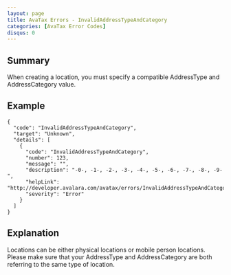 ```yaml
---
layout: page
title: AvaTax Errors - InvalidAddressTypeAndCategory
categories: [AvaTax Error Codes]
disqus: 0
---
```


## Summary

When creating a location, you must specify a compatible AddressType and AddressCategory value.

## Example

    {
      "code": "InvalidAddressTypeAndCategory",
      "target": "Unknown",
      "details": [
        {
          "code": "InvalidAddressTypeAndCategory",
          "number": 123,
          "message": "",
          "description": "-0-, -1-, -2-, -3-, -4-, -5-, -6-, -7-, -8-, -9-",
          "helpLink": "http://developer.avalara.com/avatax/errors/InvalidAddressTypeAndCategory",
          "severity": "Error"
        }
      ]
    }

## Explanation

Locations can be either physical locations or mobile person locations.  Please make sure that your AddressType and AddressCategory are both referring to the same type of location.
